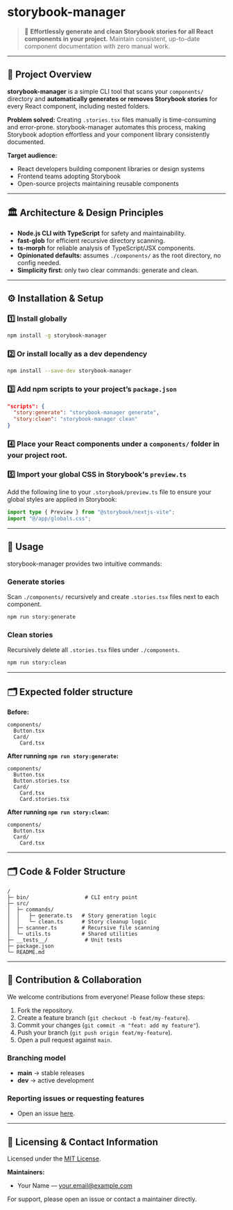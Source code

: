 # storybook-manager

> 🚀 **Effortlessly generate and clean Storybook stories for all React components in your project.**
> Maintain consistent, up-to-date component documentation with zero manual work.

---

## 📖 Project Overview

**storybook-manager** is a simple CLI tool that scans your `components/` directory and **automatically generates or removes Storybook stories** for every React component, including nested folders.

**Problem solved:**
Creating `.stories.tsx` files manually is time-consuming and error-prone. storybook-manager automates this process, making Storybook adoption effortless and your component library consistently documented.

**Target audience:**

- React developers building component libraries or design systems
- Frontend teams adopting Storybook
- Open-source projects maintaining reusable components

---

## 🏛️ Architecture & Design Principles

- **Node.js CLI with TypeScript** for safety and maintainability.
- **fast-glob** for efficient recursive directory scanning.
- **ts-morph** for reliable analysis of TypeScript/JSX components.
- **Opinionated defaults:** assumes `./components/` as the root directory, no config needed.
- **Simplicity first:** only two clear commands: generate and clean.

---

## ⚙️ Installation & Setup

### 1️⃣ Install globally

```bash
npm install -g storybook-manager
```

### 2️⃣ Or install locally as a dev dependency

```bash
npm install --save-dev storybook-manager
```

### 3️⃣ Add npm scripts to your project’s `package.json`

```json
"scripts": {
  "story:generate": "storybook-manager generate",
  "story:clean": "storybook-manager clean"
}
```

### 4️⃣ Place your React components under a `components/` folder in your project root.

### 5️⃣ Import your global CSS in Storybook's `preview.ts`

Add the following line to your `.storybook/preview.ts` file to ensure your global styles are applied in Storybook:

```ts
import type { Preview } from "@storybook/nextjs-vite";
import "@/app/globals.css";
```

---

## 🚀 Usage

storybook-manager provides two intuitive commands:

### Generate stories

Scan `./components/` recursively and create `.stories.tsx` files next to each component.

```bash
npm run story:generate
```

### Clean stories

Recursively delete all `.stories.tsx` files under `./components`.

```bash
npm run story:clean
```

---

## 🗂 Expected folder structure

**Before:**

```plaintext
components/
  Button.tsx
  Card/
    Card.tsx
```

**After running `npm run story:generate`:**

```plaintext
components/
  Button.tsx
  Button.stories.tsx
  Card/
    Card.tsx
    Card.stories.tsx
```

**After running `npm run story:clean`:**

```plaintext
components/
  Button.tsx
  Card/
    Card.tsx
```

---

## 🗂️ Code & Folder Structure

```plaintext
/
├─ bin/                  # CLI entry point
├─ src/
│  ├─ commands/
│  │   ├─ generate.ts   # Story generation logic
│  │   └─ clean.ts      # Story cleanup logic
│  ├─ scanner.ts        # Recursive file scanning
│  └─ utils.ts          # Shared utilities
├─ __tests__/            # Unit tests
├─ package.json
└─ README.md
```

---

## 🤝 Contribution & Collaboration

We welcome contributions from everyone! Please follow these steps:

1. Fork the repository.
2. Create a feature branch (`git checkout -b feat/my-feature`).
3. Commit your changes (`git commit -m "feat: add my feature"`).
4. Push your branch (`git push origin feat/my-feature`).
5. Open a pull request against `main`.

### Branching model

- **main** → stable releases
- **dev** → active development

### Reporting issues or requesting features

- Open an issue [here](https://github.com/YOUR_USERNAME/storybook-manager/issues).

---

## 📜 Licensing & Contact Information

Licensed under the [MIT License](./LICENSE).

**Maintainers:**

- Your Name — [your.email@example.com](mailto:your.email@example.com)

For support, please open an issue or contact a maintainer directly.
